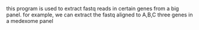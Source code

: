 this program is used to extract fastq reads in certain genes
from a big panel. for example, we can extract the fastq aligned
to A,B,C three genes in a medexome panel
